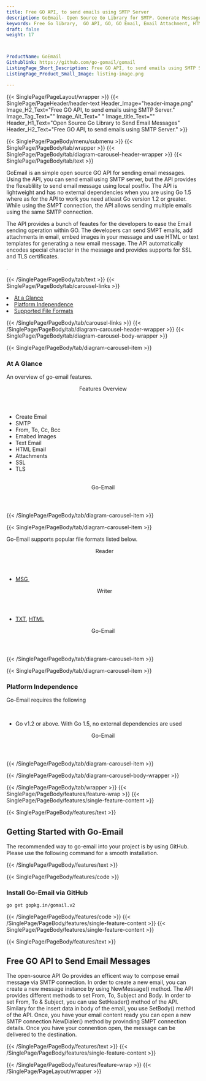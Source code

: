 ```yaml
---
title: Free GO API, to send emails using SMTP Server
description: GoEmail- Open Source Go Library for SMTP. Generate Message with Attachments, Encrypt/Decrypt Messages with PGP/MIME.
keywords: Free Go library,  GO API, GO, GO Email, Email Attachment, HTML Email, Text Email, Free GO API, Free Email Message, MSG Library, Open Source outlook Library, GO POP3 library, create  MSG Documents, SMTPGO .GO Libraries, GO outlook, GO IMAP, GO EML, c-sharp, email, mime, mime-parser, dkim, smime, smtp, imap, pop3, imap-client, pop3-client, smtp-client
draft: false
weight: 17



ProductName: GoEmail
Githublink: https://github.com/go-gomail/gomail
ListingPage_Short_Description: Free GO API, to send emails using SMTP Server.
ListingPage_Product_Small_Image: listing-image.png 

---
```


{{< SinglePage/PageLayout/wrapper >}}
{{< SinglePage/PageHeader/header-text
Header_Image="header-image.png"
Image_H2_Text="Free GO API, to send emails using SMTP Server."
Image_Tag_Text=""
Image_Alt_Text=" "
Image_title_Text=""
Header_H1_Text="Open Source Go Library to Send Email Messages"
Header_H2_Text="Free GO API, to send emails using SMTP Server." >}}

{{< SinglePage/PageBody/menu/submenu >}}
{{< SinglePage/PageBody/tab/wrapper >}}
{{< SinglePage/PageBody/tab/diagram-carousel-header-wrapper >}}
{{< SinglePage/PageBody/tab/text >}}



<p>GoEmail is an simple open source GO API for sending email messages. Using the API, you can send email using SMTP server, but the API provides the flexablility to send email message using local postfix. The API is lightweight and has no external dependencies when you are using Go 1.5 where as for the API to work you need atleast Go version 1.2 or greater. While using the SMPT connection, the API allows sending multiple emails using the same SMTP connection.</p>
<p>The API provides a bunch of feautes for the developers to ease the Email sending operation within GO. The developers can send SMPT emails, add attachments in email, embed images in your message and use HTML or text templates for generating a new email message. The API automatically encodes special character in the message and provides supports for SSL and TLS certificates.</p>
<p><span style="font-size: 12.16px;">. </span></p>

{{< /SinglePage/PageBody/tab/text >}}
{{< SinglePage/PageBody/tab/carousel-links >}}

<li data-target="#diagramcarousel" data-slide-to="0"><a href="#">At a Glance</a></li>
<li data-target="#diagramcarousel" data-slide-to="2"><a href="#">Platform Independence</a></li>
<li data-target="#diagramcarousel" data-slide-to="1"><a class="activetab" href="#">Supported File Formats</a></li>


{{< /SinglePage/PageBody/tab/carousel-links >}}
{{< /SinglePage/PageBody/tab/diagram-carousel-header-wrapper >}}
{{< SinglePage/PageBody/tab/diagram-carousel-body-wrapper >}}

{{< SinglePage/PageBody/tab/diagram-carousel-item >}}
<h3>At A Glance</h3>
<p>An overview of go-email features.</p>
<div class="diagram1 d1-poi">
<div class="d1-row">
<div class="d1-col d1-left"><header>Features Overview</header>
<ul>
<li>Create Email</li>
<li>SMTP</li>
<li>From, To, Cc, Bcc</li>
<li>Emabed Images</li>
<li>Text Email</li>
<li>HTML Email</li>
<li>Attachments</li>
<li>SSL</li>
<li>TLS</li>
</ul>
</div>
<!--/left -->
<div class="d1-col d1-right"> </div>
</div>
<div class="d1-logo" style="border: none;"><header>Go-Email</header><footer><small></small></footer></div>
<!--/logo--></div>
<!--/diagram1-->
{{< /SinglePage/PageBody/tab/diagram-carousel-item >}}

{{< SinglePage/PageBody/tab/diagram-carousel-item >}}
<p>Go-Email supports popular file formats listed below.</p>
<div class="diagram1 d2  d1-poi">
<div class="d1-row">
<div class="d1-col d1-left"><header><i class="fa fa-arrows-v "> </i> Reader</header>
<ul>
<li><a href="https://wiki.fileformat.com/email/msg/">MSG </a></li>
</ul>
</div>
<!--/left-->
<div class="d1-col d1-right"><header><i class="fa  fa-long-arrow-down"> </i> Writer</header>
<ul>
<li><a href="https://wiki.fileformat.com/word-processing/txt/">TXT</a>, <a href="https://wiki.fileformat.com/web/html/">HTML</a></li>
</ul>
</div>
<!--/right--></div>
<!--/row-->
<div class="d1-logo" style="border: none;"><header>Go-Email</header><footer><small></small></footer></div>
<!--/logo--></div>
<!--/diagram2-->
{{< /SinglePage/PageBody/tab/diagram-carousel-item >}}

{{< SinglePage/PageBody/tab/diagram-carousel-item >}}
<h3>Platform Independence</h3>
<p>Go-Email requires the following</p>
<div class="diagram1 d1-poi">
<div class="d1-row">
<div class="d1-col d1-left"> </div>
<div class="d1-col d1-right">
<ul>
<li>Go v1.2 or above. With Go 1.5, no external dependencies are used</li>
</ul>
</div>
</div>
<!--/row-->
<div class="d1-logo" style="border: none;"><header>Go-Email</header><footer><small></small></footer></div>
<!--/logo--></div>
<!--/diagram2 -->
{{< /SinglePage/PageBody/tab/diagram-carousel-item >}}

{{< /SinglePage/PageBody/tab/diagram-carousel-body-wrapper >}}

{{< /SinglePage/PageBody/tab/wrapper >}}
{{< SinglePage/PageBody/features/feature-wrap >}}
{{< SinglePage/PageBody/features/single-feature-content >}}

{{< SinglePage/PageBody/features/text >}}
<h2 class="h2title">Getting Started with Go-Email</h2>
<p>The recommended way to go-email into your project is by using GitHub. Please use the following command for a smooth installation.</p>
{{< /SinglePage/PageBody/features/text >}}

{{< SinglePage/PageBody/features/code >}}
<h3>Install Go-Email via GitHub</h3>
<pre><code class="html">go get gopkg.in/gomail.v2</code></pre>


{{< /SinglePage/PageBody/features/code >}}
{{< /SinglePage/PageBody/features/single-feature-content >}}
{{< SinglePage/PageBody/features/single-feature-content >}}

{{< SinglePage/PageBody/features/text >}}
<h2 class="h2title">Free GO API to Send Email Messages</h2>
<p>The open-source API Go provides an efficent way to compose email message via SMTP connection. In order to create a new email, you can create a new message instance by using NewMessage() method. The API provides different methods to set From, To, Subject and Body. In order to set From, To & Subject, you can use SetHeader() method of the API. Similary for the insert data in body of the email, you use SetBody() method of the API. Once, you have your email content ready you can open a new SMTP connection NewDialer() method by provinding SMPT connection details. Once you have your connention open, the message can be delivered to the destination.</p>

{{< /SinglePage/PageBody/features/text >}}
{{< /SinglePage/PageBody/features/single-feature-content >}}

{{< /SinglePage/PageBody/features/feature-wrap >}}
{{< /SinglePage/PageLayout/wrapper >}}
